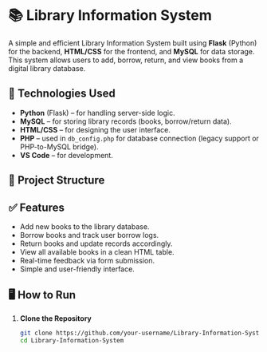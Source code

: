 # 📚 Library Information System

A simple and efficient Library Information System built using **Flask** (Python) for the backend, **HTML/CSS** for the frontend, and **MySQL** for data storage. This system allows users to add, borrow, return, and view books from a digital library database.

## 🔧 Technologies Used

- **Python** (Flask) – for handling server-side logic.
- **MySQL** – for storing library records (books, borrow/return data).
- **HTML/CSS** – for designing the user interface.
- **PHP** – used in `db_config.php` for database connection (legacy support or PHP-to-MySQL bridge).
- **VS Code** – for development.

## 📂 Project Structure

## ✅ Features

- Add new books to the library database.
- Borrow books and track user borrow logs.
- Return books and update records accordingly.
- View all available books in a clean HTML table.
- Real-time feedback via form submission.
- Simple and user-friendly interface.

## 🖥️ How to Run

1. **Clone the Repository**
   ```bash
   git clone https://github.com/your-username/Library-Information-System.git
   cd Library-Information-System

